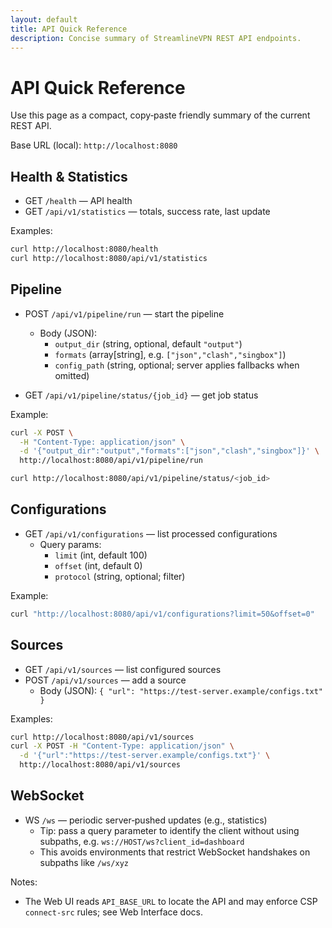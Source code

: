 ```yaml
---
layout: default
title: API Quick Reference
description: Concise summary of StreamlineVPN REST API endpoints.
---
```


# API Quick Reference

Use this page as a compact, copy‑paste friendly summary of the current REST API.

Base URL (local): `http://localhost:8080`

## Health & Statistics

- GET `/health` — API health
- GET `/api/v1/statistics` — totals, success rate, last update

Examples:
```bash
curl http://localhost:8080/health
curl http://localhost:8080/api/v1/statistics
```

## Pipeline

- POST `/api/v1/pipeline/run` — start the pipeline
  - Body (JSON):
    - `output_dir` (string, optional, default `"output"`)
    - `formats` (array[string], e.g. `["json","clash","singbox"]`)
    - `config_path` (string, optional; server applies fallbacks when omitted)

- GET `/api/v1/pipeline/status/{job_id}` — get job status

Example:
```bash
curl -X POST \
  -H "Content-Type: application/json" \
  -d '{"output_dir":"output","formats":["json","clash","singbox"]}' \
  http://localhost:8080/api/v1/pipeline/run

curl http://localhost:8080/api/v1/pipeline/status/<job_id>
```

## Configurations

- GET `/api/v1/configurations` — list processed configurations
  - Query params:
    - `limit` (int, default 100)
    - `offset` (int, default 0)
    - `protocol` (string, optional; filter)

Example:
```bash
curl "http://localhost:8080/api/v1/configurations?limit=50&offset=0"
```

## Sources

- GET `/api/v1/sources` — list configured sources
- POST `/api/v1/sources` — add a source
  - Body (JSON): `{ "url": "https://test-server.example/configs.txt" }`

Examples:
```bash
curl http://localhost:8080/api/v1/sources
curl -X POST -H "Content-Type: application/json" \
  -d '{"url":"https://test-server.example/configs.txt"}' \
  http://localhost:8080/api/v1/sources
```

## WebSocket

- WS `/ws` — periodic server‑pushed updates (e.g., statistics)
  - Tip: pass a query parameter to identify the client without using subpaths, e.g. `ws://HOST/ws?client_id=dashboard`
  - This avoids environments that restrict WebSocket handshakes on subpaths like `/ws/xyz`

Notes:
- The Web UI reads `API_BASE_URL` to locate the API and may enforce CSP `connect-src` rules; see Web Interface docs.
